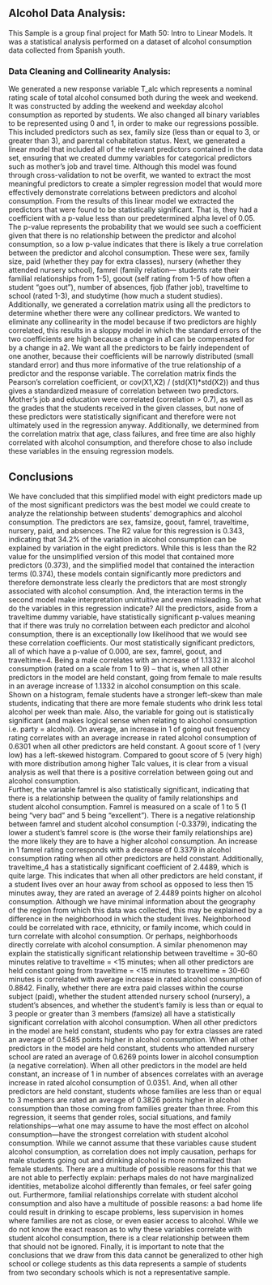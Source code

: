 ## Alcohol Data Analysis:

This Sample is a group final project for Math 50: Intro to Linear Models. It was a statistical analysis performed on a dataset of alcohol consumption data collected from Spanish youth. 

### Data Cleaning and Collinearity Analysis:
We generated a new response variable T_alc which represents a nominal rating scale of total alcohol consumed both during the week and weekend. It was constructed by adding the weekend and weekday alcohol consumption as reported by students. We also changed all binary variables to be represented using 0 and 1, in order to make our regressions possible. This included predictors such as sex, family size (less than or equal to 3, or greater than 3), and parental cohabitation status.
Next, we generated a linear model that included all of the relevant predictors contained in the data set, ensuring that we created dummy variables for categorical predictors such as mother’s job and travel time. Although this model was found through cross-validation to not be overfit, we wanted to extract the most meaningful predictors to create a simpler regression model that would more effectively demonstrate correlations between predictors and alcohol consumption. From the results of this linear model we extracted the predictors that were found to be statistically significant. That is, they had a coefficient with a p-value less than our predetermined alpha level of 0.05. The p-value represents the probability that we would see such a coefficient given that there is no relationship between the predictor and alcohol consumption, so a low p-value indicates that there is likely a true correlation between the predictor and alcohol consumption. These were sex, family size, paid (whether they pay for extra classes), nursery (whether they attended nursery school), famrel (family relation— students rate their familial relationships from 1-5), goout (self rating from 1-5 of how often a student “goes out”), number of absences, fjob (father job), traveltime to school (rated 1-3), and studytime (how much a student studies). 
Additionally, we generated a correlation matrix using all the predictors to determine whether there were any collinear predictors. We wanted to eliminate any collinearity in the model because if two predictors are highly correlated, this results in a sloppy model in which the standard errors of the two coefficients are high because a change in a1 can be compensated for by a change in a2. We want all the predictors to be fairly independent of one another, because their coefficients will be narrowly distributed (small standard error) and thus more informative of the true relationship of a predictor and the response variable. The correlation matrix finds the Pearson’s correlation coefficient, or cov(X1,X2) / (std(X1)*std(X2)) and thus gives a standardized measure of correlation between two predictors. Mother’s job and education were correlated (correlation > 0.7), as well as the grades that the students received in the given classes, but none of these predictors were statistically significant and therefore were not ultimately used in the regression anyway. Additionally, we determined from the correlation matrix that age, class failures, and free time are also highly correlated with alcohol consumption, and therefore chose to also include these variables in the ensuing regression models.

## Conclusions

We have concluded that this simplified model with eight predictors made up of the most significant predictors was the best model we could create to analyze the relationship between students’ demographics and alcohol consumption. The predictors are sex, famsize, goout, famrel, traveltime, nursery, paid, and absences.
	The R2  value for this regression is 0.343, indicating that 34.2% of the variation in alcohol consumption can be explained by variation in the eight predictors. While this is less than the R2  value for the unsimplified version of this model that contained more predictors (0.373), and the simplified model that contained the interaction terms (0.374), these models contain significantly more predictors and therefore demonstrate less clearly the predictors that are most strongly associated with alcohol consumption. And, the interaction terms in the second model make interpretation unintuitive and even misleading. 
	So what do the variables in this regression indicate? All the predictors, aside from a traveltime dummy variable, have statistically significant p-values meaning that if there was truly no correlation between each predictor and alcohol consumption, there is an exceptionally low likelihood that we would see these correlation coefficients. Our most statistically significant predictors, all of which have a p-value of 0.000, are sex, famrel, goout, and traveltime=4. Being a male correlates with an increase of 1.1332 in alcohol consumption (rated on a scale from 1 to 9) – that is, when all other predictors in the model are held constant, going from female to male results in an average increase of 1.1332 in alcohol consumption on this scale. Shown on a histogram, female students have a stronger left-skew than male students, indicating that there are more female students who drink less total alcohol per week than male. 
Also, the variable for going out is statistically significant (and makes logical sense when relating to alcohol consumption i.e. party = alcohol). On average, an increase in 1 of going out frequency rating correlates with an average increase in rated alcohol consumption of 0.6301 when all other predictors are held constant. A goout score of 1 (very low) has a left-skewed histogram. Compared to goout score of 5 (very high) with more distribution among higher Talc values, it is clear from a visual analysis as well that there is a positive correlation between going out and alcohol consumption.  
Further, the variable famrel is also statistically significant, indicating that there is a relationship between the quality of family relationships and student alcohol consumption. Famrel is measured on a scale of 1 to 5 (1 being “very bad” and 5 being “excellent”). There is a negative relationship between famrel and student alcohol consumption (-0.3379), indicating the lower a student’s famrel score is (the worse their family relationships are) the more likely they are to have a higher alcohol consumption. An increase in 1 famrel rating corresponds with a decrease of 0.3379 in alcohol consumption rating when all other predictors are held constant. 
Additionally, traveltime_4 has a statistically significant coefficient of 2.4489, which is quite large. This indicates that when all other predictors are held constant, if a student lives over an hour away from school as opposed to less then 15 minutes away, they are rated an average of 2.4489 points higher on alcohol consumption. Although we have minimal information about the geography of the region from which this data was collected, this may be explained by a difference in the neighborhood in which the student lives. Neighborhood could be correlated with race, ethnicity, or family income, which could in turn correlate with alcohol consumption. Or perhaps, neighborhoods directly correlate with alcohol consumption. A similar phenomenon may explain the statistically significant relationship between traveltime = 30-60 minutes relative to traveltime = <15 minutes; when all other predictors are held constant going from traveltime = <15 minutes to traveltime = 30-60 minutes is correlated with average increase in rated alcohol consumption of 0.8842.
	Finally, whether there are extra paid classes within the course subject (paid), whether the student attended nursery school (nursery), a student’s absences, and whether the student’s family is less than or equal to 3 people or greater than 3 members (famsize) all have a statistically significant correlation with alcohol consumption. When all other predictors in the model are held constant, students who pay for extra classes are rated an average of 0.5485 points higher in alcohol consumption. When all other predictors in the model are held constant, students who attended nursery school are rated an average of 0.6269 points lower in alcohol consumption (a negative correlation). When all other predictors in the model are held constant, an increase of 1 in number of absences correlates with an average increase in rated alcohol consumption of 0.0351. And, when all other predictors are held constant, students whose families are less than or equal to 3 members are rated an average of 0.3826 points higher in alcohol consumption than those coming from families greater than three. 
	From this regression, it seems that gender roles, social situations, and family relationships—what one may assume to have the most effect on alcohol consumption—have the strongest correlation with student alcohol consumption. While we cannot assume that these variables cause student alcohol consumption, as correlation does not imply causation, perhaps for male students going out and drinking alcohol is more normalized than female students. There are a multitude of possible reasons for this that we are not able to perfectly explain: perhaps males do not have marginalized identities, metabolize alcohol differently than females, or feel safer going out. Furthermore, familial relationships correlate with student alcohol consumption and also have a multitude of possible reasons: a bad home life could result in drinking to escape problems, less supervision in homes where families are not as close, or even easier access to alcohol. While we do not know the exact reason as to why these variables correlate with student alcohol consumption, there is a clear relationship between them that should not be ignored. Finally, it is important to note that the conclusions that we draw from this data cannot be generalized to other high school or college students as this data represents a sample of students from two secondary schools which is not a representative sample. 

